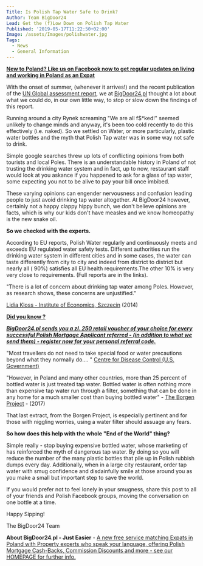 ```yaml
---
Title: Is Polish Tap Water Safe to Drink?
Author: Team BigDoor24
Lead: Get the (f)Low Down on Polish Tap Water
Published: '2019-05-17T11:22:50+02:00'
Image: /assets/Images/polishwater.jpg
Tags:
  - News
  - General Information
---
```

[**New to Poland? Like us on Facebook now to get regular updates on living and working in Poland as an Expat**](https://www.facebook.com/bigdoor24/)

<div class="sharethis-inline-share-buttons"></div>



With the onset of summer, (whenever it arrives!) and the recent publication of the [UN Global assessment report](https://www.theguardian.com/environment/2019/may/06/human-society-under-urgent-threat-loss-earth-natural-life-un-report), we at [BigDoor24.pl](https://bigdoor24.pl/) thought a lot about what we could do, in our own little way, to stop or slow down the findings of this report.

Running around a city Rynek screaming "We are all f$*ked!" seemed unlikely to change minds and anyway, it's been too cold recently to do this effectively (i.e. naked). So we settled on Water, or more particularly, plastic water bottles and the myth that Polish Tap water was in some way not safe to drink.

Simple google searches threw up lots of conflicting opinions from both tourists and local Poles. There is an understandable history in Poland of not trusting the drinking water system and in fact, up to now, restaurant staff would look at you askance if you happened to ask for a glass of tap water, some expecting you not to be alive to pay your bill once imbibed.

These varying opinions can engender nervousness and confusion leading people to just avoid drinking tap water altogether. At BigDoor24 however, certainly not a happy clappy hippy bunch, we don't believe opinions are facts, which is why our kids don't have measles and we know homeopathy is the new snake oil.  

**So we checked with the experts.**

According to EU reports, Polish Water regularly and continuously meets and exceeds EU regulated water safety tests.  Different authorities run the drinking water system in different cities and in some cases, the water can taste differently from city to city and indeed from district to district but nearly all ( 90%) satisfies all EU health requirements.The other 10% is very very close to requirements. (Full reports are in the links).

"There is a lot of concern about drinking tap water among Poles. However, as research shows, these concerns are unjustified."

[Lidia Kloss - Institute of Economics, Szczecin](file:///C:/Users/johng/Downloads/UFJ_2014_3_3_4%20(1).pdf) (2014)

[**Did you know ?**](https://bigdoor24.pl/)

[**_BigDoor24.pl sends you a zl. 250 retail voucher of your choice for every successful Polish Mortgage Applicant referred - (in addition to what we send them) - register now for your personal referral code._**](https://bigdoor24.pl/)

"Most travellers do not need to take special food or water precautions beyond what they normally do.... " [Centre for Disease Control (U.S. Government)](https://wwwnc.cdc.gov/travel/destinations/traveler/none/poland?s_cid=ncezid-dgmq-travel-single-001)

"However, in Poland and many other countries, more than 25 percent of bottled water is just treated tap water. Bottled water is often nothing more than expensive tap water run through a filter, something that can be done in any home for a much smaller cost than buying bottled water" - [The Borgen Project](https://borgenproject.org/reports-water-quality-in-poland/) - (2017)

That last extract, from the Borgen Project, is especially pertinent and for those with niggling worries, using a water filter should assuage any fears.

**So how does this help with the whole "End of the World" thing?**

Simple really - stop buying expensive bottled water, whose marketing of has reinforced the myth of dangerous tap water. By doing so you will reduce the number of the many plastic bottles that pile up in Polish rubbish dumps every day. Additionally, when in a large city restaurant, order tap water with smug confidence and disdainfully smile at those around you as you make a small but important step to save the world.

If you would prefer not to feel lonely in your smugness, share this post to all of your friends and Polish Facebook groups, moving the conversation on one bottle at a time.

Happy Sipping!

The BigDoor24 Team

**About BigDoor24.pl - Just Easier** - [A new free service matching Expats in Poland with Property experts who speak your language, offering Polish Mortgage Cash-Backs, Commission Discounts and more  - see our HOMEPAGE for further info.](https://bigdoor24.pl/)
